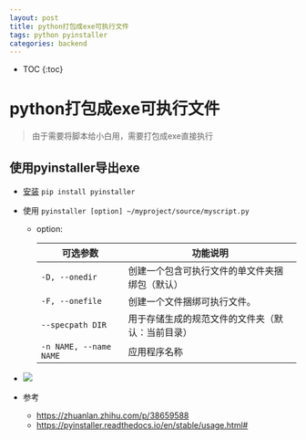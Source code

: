 ```yaml
---
layout: post
title: python打包成exe可执行文件
tags: python pyinstaller
categories: backend
---
```


* TOC
{:toc}

# python打包成exe可执行文件

> 由于需要将脚本给小白用，需要打包成exe直接执行

## 使用pyinstaller导出exe

* <a href="http://www.pyinstaller.org" target="_blank">安装</a> ```pip install pyinstaller```

* 使用 ```pyinstaller [option] ~/myproject/source/myscript.py```

  * option:

    | 可选参数 | 功能说明 |
    | -- | -- |
    | ```-D, --onedir```| 创建一个包含可执行文件的单文件夹捆绑包（默认） |
    | ```-F, --onefile```| 创建一个文件捆绑可执行文件。 |
    | ```--specpath DIR```|用于存储生成的规范文件的文件夹（默认：当前目录） |
    | ```-n NAME, --name NAME```|应用程序名称 |

* <img src="/static/img/pyinstall.jpg">

* 参考
  * <https://zhuanlan.zhihu.com/p/38659588>
  * <https://pyinstaller.readthedocs.io/en/stable/usage.html#>
